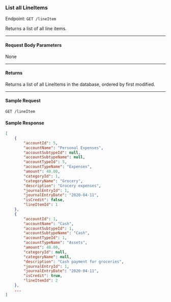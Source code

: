 ### List all LineItems
Endpoint: `GET /lineItem`

Returns a list of all line items.
___

#### Request Body Parameters
None
___
#### Returns
Returns a list of all LineItems in the database, ordered by first modified.
___


#### Sample Request
`GET /lineItem`
<br />

#### Sample Response
```json 
[
    {
        "accountId": 5,
        "accountName": "Personal Expenses",
        "accountSubtypeId": null,
        "accountSubtypeName": null,
        "accountTypeId": 5,
        "accountTypeName": "Expenses",
        "amount": 40.00,
        "categoryId": 1,
        "categoryName": "Grocery",
        "description": "Grocery expenses",
        "journalEntryId": 1,
		"journalEntryDate": "2020-04-11",
        "isCredit": false,
        "lineItemId": 1
    },
    {
        "accountId": 1,
        "accountName": "Cash",
        "accountSubtypeId": 1,
        "accountSubtypeName": "Cash",
        "accountTypeId": 1,
        "accountTypeName": "Assets",
        "amount": 40.00,
        "categoryId": null,
        "categoryName": null,
        "description": "Cash payment for groceries",
        "journalEntryId": 1,
		"journalEntryDate": "2020-04-11",
        "isCredit": true,
        "lineItemId": 2
    }, 
    ...
]
```
